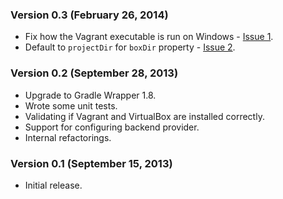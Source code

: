 ### Version 0.3 (February 26, 2014)

* Fix how the Vagrant executable is run on Windows - [Issue 1](https://github.com/bmuschko/gradle-vagrant-plugin/issues/1).
* Default to `projectDir` for `boxDir` property - [Issue 2](https://github.com/bmuschko/gradle-vagrant-plugin/issues/2).

### Version 0.2 (September 28, 2013)

* Upgrade to Gradle Wrapper 1.8.
* Wrote some unit tests.
* Validating if Vagrant and VirtualBox are installed correctly.
* Support for configuring backend provider.
* Internal refactorings.

### Version 0.1 (September 15, 2013)

* Initial release.